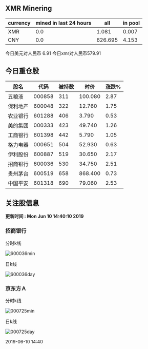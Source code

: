 ## XMR Minering

|currency|mined in last 24 hours|all|in pool|
|---|---|---|---|
|XMR|0.0|1.081|0.007|
|CNY|0.0|626.695|4.153|

今日美元对人民币 6.91	今日xmr对人民币579.91


## 今日重仓股 

|股名|代码|被持数|时价|涨跌%|
|---|---|---|---|---|
|五粮液|000858|311|100.080|2.87|
|保利地产|600048|322|12.760|1.75|
|农业银行|601288|406|3.790|0.53|
|美的集团|000333|423|49.740|1.26|
|工商银行|601398|442|5.790|1.05|
|格力电器|000651|504|52.930|0.63|
|伊利股份|600887|519|30.650|2.17|
|招商银行|600036|530|34.750|2.51|
|贵州茅台|600519|658|868.400|0.73|
|中国平安|601318|690|79.060|2.53|

## 关注股信息
**更新时间 : Mon Jun 10 14:40:10 2019**
### 招商银行 
分时k线

![600036min](http://image.sinajs.cn/newchart/min/n/sh600036.gif)

日k线

![600036day](http://image.sinajs.cn/newchart/daily/n/sh600036.gif)

### 京东方Ａ 
分时k线

![000725min](http://image.sinajs.cn/newchart/min/n/sz000725.gif)

日k线

![000725day](http://image.sinajs.cn/newchart/daily/n/sz000725.gif)

2019-06-10 14:40